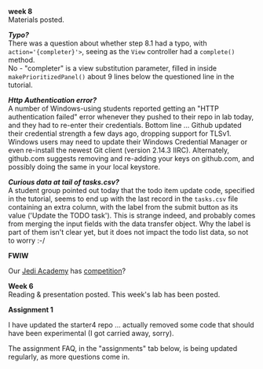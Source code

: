 **week 8**  
Materials posted.

**_Typo?_**  
There was a question about whether step 8.1 had a typo, with `action='{completer}'>`,
seeing as the `View` controller had a `complete()` method.  
No - "completer" is a view substitution parameter, filled in inside
`makePrioritizedPanel()` about 9 lines below the questioned
line in the tutorial.

**_Http Authentication error?_**  
A number of Windows-using students
reported getting an "HTTP authentication failed" error whenever they pushed
to their repo in lab today, and they had to re-enter their credentials.
Bottom line ... Github updated their credential strength a few days ago,
dropping support for TLSv1.
Windows users may need to update their Windows Credential Manager
or even re-install the newest Git client (version 2.14.3 IIRC).
Alternately, github.com suggests removing and re-adding your keys on github.com,
and possibly doing the same in your local keystore.

**_Curious data at tail of tasks.csv?_**  
A student group pointed out today that the todo item update code,
specified in the tutorial, seems to end up with the last record
in the `tasks.csv` file containing an extra column, with
the label from the submit button as its value ('Update the TODO task').
This is strange indeed, and probably comes from merging the
input fields with the data transfer object. Why the label is part
of them isn't clear yet, but it does not impact the todo list
data, so not to worry :-/

**FWIW**

Our [Jedi Academy](https://github.com/jedi-academy) has [competition](https://www.the-force-academy.com/en/)?

**Week 6**  
Reading & presentation posted. 
This week's lab has been posted.

**Assignment 1**

I have updated the starter4 repo ... actually removed some code that should
have been experimental (I got carried away, sorry).

The assignment FAQ, in the "assignments" tab below,
is being updated regularly, as more questions come in.
